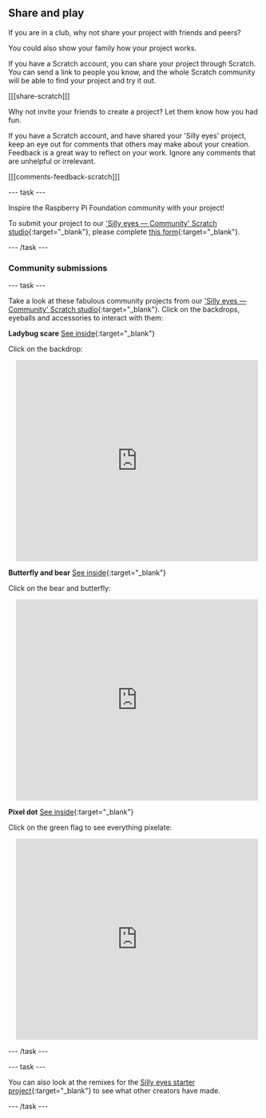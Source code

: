 ## Share and play

If you are in a club, why not share your project with friends and peers?

You could also show your family how your project works.

If you have a Scratch account, you can share your project through Scratch. You can send a link to people you know, and the whole Scratch community will be able to find your project and try it out.

[[[share-scratch]]]

Why not invite your friends to create a project? Let them know how you had fun.

If you have a Scratch account, and have shared your 'Silly eyes' project, keep an eye out for comments that others may make about your creation. Feedback is a great way to reflect on your work. Ignore any comments that are unhelpful or irrelevant.

[[[comments-feedback-scratch]]]

--- task ---

Inspire the Raspberry Pi Foundation community with your project!

To submit your project to our ['Silly eyes — Community' Scratch studio](https://scratch.mit.edu/studios/29120534){:target="_blank"}, please complete [this form](https://form.raspberrypi.org/f/community-project-submissions){:target="_blank"}.

--- /task ---

### Community submissions 

--- task ---

Take a look at these fabulous community projects from our ['Silly eyes — Community' Scratch studio](https://scratch.mit.edu/studios/29120534){:target="_blank"}. Click on the backdrops, eyeballs and accessories to interact with them:

**Ladybug scare** [See inside](https://scratch.mit.edu/projects/517735755/editor){:target="_blank"}

Click on the backdrop:

<div class="scratch-preview" style="margin-left: 15px;">
  <iframe allowtransparency="true" width="485" height="402" src="https://scratch.mit.edu/projects/embed/517735755/?autostart=false" frameborder="0"></iframe>
</div>

**Butterfly and bear** [See inside](https://scratch.mit.edu/projects/569624392/editor){:target="_blank"}

Click on the bear and butterfly:

<div class="scratch-preview" style="margin-left: 15px;">
  <iframe allowtransparency="true" width="485" height="402" src="https://scratch.mit.edu/projects/embed/569624392/?autostart=false" frameborder="0"></iframe>
</div>

**Pixel dot** [See inside](https://scratch.mit.edu/projects/747156758/editor){:target="_blank"}

Click on the green flag to see everything pixelate:

<div class="scratch-preview" style="margin-left: 15px;">
  <iframe allowtransparency="true" width="485" height="402" src="https://scratch.mit.edu/projects/embed/747156758/?autostart=false" frameborder="0"></iframe>
</div>

--- /task ---

--- task ---

You can also look at the remixes for the [Silly eyes starter project](https://scratch.mit.edu/projects/582221984/remixes){:target="_blank"} to see what other creators have made.

--- /task --- 
